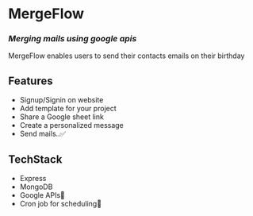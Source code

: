 # MergeFlow

### _Merging mails using google apis_

MergeFlow enables users to send their contacts emails on their birthday

## Features

- Signup/Signin on website
- Add template for your project
- Share a Google sheet link
- Create a personalized message
- Send mails..✅

## TechStack

- Express
- MongoDB
- Google APIs📩
- Cron job for scheduling📅
